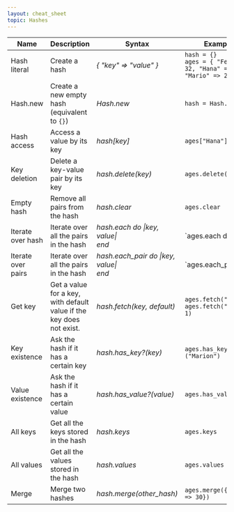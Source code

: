 ```yaml
---
layout: cheat_sheet
topic: Hashes
---
```


| Name               | Description                                                          | Syntax                                        | Examples                                                                               |
| ------------------ | -------------------------------------------------------------------- | --------------------------------------------- | -------------------------------------------------------------------------------------- |
| Hash literal       | Create a hash                                                        | _{ "key" => "value" }_                        | `hash = {}` <br> `ages = { "Ferdi" => 32, "Hana" => 33, "Mario" => 22 }`               |
| Hash.new           | Create a new empty hash (equivalent to `{}`)                         | _Hash.new_                                    | `hash = Hash.new`                                                                      |
| Hash access        | Access a value by its key                                            | _hash[key]_                                   | `ages["Hana"]`                                                                         |
| Key deletion       | Delete a key-value pair by its key                                   | _hash.delete(key)_                            | `ages.delete("Mario")`                                                                 |
| Empty hash         | Remove all pairs from the hash                                       | _hash.clear_                                  | `ages.clear`                                                                           |
| Iterate over hash  | Iterate over all the pairs in the hash                               | _hash.each do \|key, value\|_ <br> _end_      | `ages.each do |person, age|` <br> `puts "#{person} has value: #{age}"` <br> `end`      |
| Iterate over pairs | Iterate over all the pairs in the hash                               | _hash.each_pair do \|key, value\|_ <br> _end_ | `ages.each_pair do |person, age|` <br> `puts "#{person} has value: #{age}"` <br> `end` |
| Get key            | Get a value for a key, with default value if the key does not exist. | _hash.fetch(key, default)_                    | `ages.fetch("Ferdi")` <br> `ages.fetch("Hugo", 1)`                                     |
| Key existence      | Ask the hash if it has a certain key                                 | _hash.has_key?(key)_                          | `ages.has_key?("Marion")`                                                              |
| Value existence    | Ask the hash if it has a certain value                               | _hash.has_value?(value)_                      | `ages.has_value?(22)`                                                                  |
| All keys           | Get all the keys stored in the hash                                  | _hash.keys_                                   | `ages.keys`                                                                            |
| All values         | Get all the values stored in the hash                                | _hash.values_                                 | `ages.values`                                                                          |
| Merge              | Merge two hashes                                                     | _hash.merge(other_hash)_                      | `ages.merge({"Marion" => 30})`                                                         |
